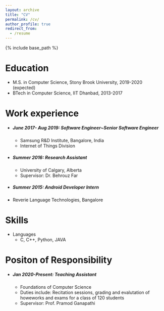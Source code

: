 ```yaml
---
layout: archive
title: "CV"
permalink: /cv/
author_profile: true
redirect_from:
  - /resume
---
```


{% include base_path %}

Education
======
* M.S. in Computer Science, Stony Brook University, 2019-2020 (expected)
* BTech in Computer Science, IIT Dhanbad, 2013-2017

Work experience
======
* ##### June 2017- Aug 2019: Software Engineer~Senior Software Engineer
  * Samsung R&D Institute, Bangalore, India
  * Internet of Things Division
 
* ##### Summer 2016: Research Assistant
  * University of Calgary, Alberta
  * Supervisor: Dr. Behrouz Far
  
 * ##### Summer 2015: Android Developer Intern
  * Reverie Language Technologies, Bangalore
  
Skills
======
* Languages
  * C, C++, Python, JAVA
  
Positon of Responsibility
======
* ##### Jan 2020-Present: Teaching Assistant
  * Foundations of Computer Science
  * Duties include: Recitation sessions, grading and evalutation of howeworks and exams for a class of 120 students
  * Supervisor: Prof. Pramod Ganapathi
